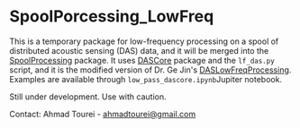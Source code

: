 # SpoolPorcessing_LowFreq
This is a temporary package for low-frequency processing on a spool of distributed acoustic sensing (DAS) data, and it will be merged into the [SpoolProcessing](https://github.com/DASDAE/SpoolProcessing) package. It uses [DASCore](https://dascore.org/) package and the ```lf_das.py``` script, and it is the modified version of Dr. Ge Jin's [DASLowFreqProcessing](https://github.com/DASDAE/DASLowFreqProcessing).
Examples are available through ```low_pass_dascore.ipynb```Jupiter notebook.

Still under development. Use with caution.

Contact: Ahmad Tourei - ahmadtourei@gmail.com
